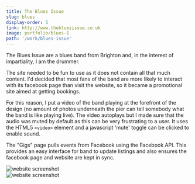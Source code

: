```yaml
---
title: The Blues Issue
slug: blues
display-order: 5
link: http://www.thebluesissue.co.uk
image: portfolio/blues-1
path: '/work/blues-issue'
---
```


The Blues Issue are a blues band from Brighton and, in the interest of impartiality, I am the drummer.

The site needed to be fun to use as it does not contain all that much content. I'd decided that most fans of the band are more likely to interact with its facebook page than visit the website, so it became a promotional site aimed at getting bookings.

For this reason, I put a video of the band playing at the forefront of the design (no amount of photos underneath the pier can tell somebody what the band is like playing live). The video autoplays but I made sure that the audio was muted by default as this can be very frustrating to a user. It uses the HTML5 `<video>` element and a javascript 'mute' toggle can be clicked to enable sound.

The "Gigs" page pulls events from Facebook using the Facebook API. This provides an easy interface for band to update listings and also ensures the facebook page and website are kept in sync.

<div class="grid">
    <div class="grid__item one-half">
        <img src="/assets/img/portfolio/blues-1.jpg" alt="website screenshot" />
    </div>
    <div class="grid__item one-half">
        <img src="/assets/img/portfolio/blues-2.jpg" alt="website screenshot" />
    </div>
</div>
